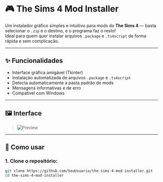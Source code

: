 # 🎮 The Sims 4 Mod Installer

Um instalador gráfico simples e intuitivo para mods do **The Sims 4** — basta selecionar o `.zip` e o destino, e o programa faz o resto!  
Ideal para quem quer instalar arquivos `.package` e `.ts4script` de forma rápida e sem complicação.

---

## ✨ Funcionalidades

- Interface gráfica amigável (Tkinter)
- Instalação automatizada de arquivos `.package` e `.ts4script`
- Detecta automaticamente a pasta padrão de mods
- Mensagens informativas e de erro
- Compatível com Windows

---

## 🖼️ Interface

> ![Preview](https://i.imgur.com/vPNgT2o.png)

---

## 🚀 Como usar

### 1. Clone o repositório:

```bash
git clone https://github.com/SeuUsuario/the-sims-4-mod-installer.git
cd the-sims-4-mod-installer
